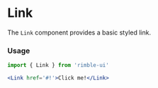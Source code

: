 # Link
The `Link` component provides a basic styled link.

<!-- STORY -->

### Usage
```jsx
import { Link } from 'rimble-ui'
```

<!-- Link example here -->
```jsx
<Link href='#!'>Click me!</Link>
```

<!-- Link component props -->
